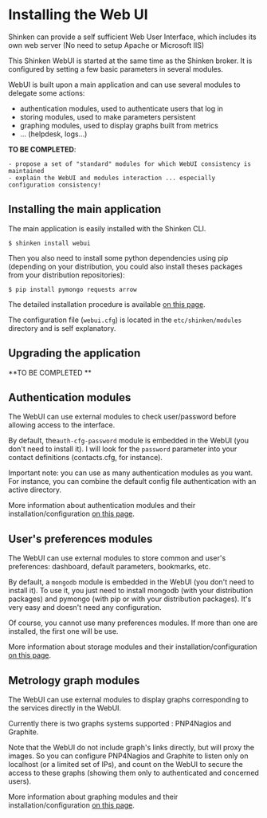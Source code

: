 # Installing the Web UI

Shinken can provide a self sufficient Web User Interface, which includes its own web server (No need to setup Apache or Microsoft IIS)

This Shinken WebUI is started at the same time as the Shinken broker. It is configured by setting a few basic parameters in several modules.

WebUI is built upon a main application and can use several modules to delegate some actions:
- authentication modules, used to authenticate users that log in
- storing modules, used to make parameters persistent
- graphing modules, used to display graphs built from metrics
- … (helpdesk, logs…)

**TO BE COMPLETED**:
```
- propose a set of "standard" modules for which WebUI consistency is maintained
- explain the WebUI and modules interaction ... especially configuration consistency!
```

## Installing the main application

The main application is easily installed with the Shinken CLI.
```
$ shinken install webui
```

Then you also need to install some python dependencies using pip (depending on your distribution, you could also install theses packages from your distribution repositories):
```
$ pip install pymongo requests arrow
```

The detailed installation procedure is available [on this page](https://github.com/shinken-monitoring/mod-webui/wiki/Installing-Shinken-WebUI).

The configuration file (`webui.cfg`) is located in the `etc/shinken/modules` directory and is self explanatory.


## Upgrading the application

**TO BE COMPLETED **


## Authentication modules

The WebUI can use external modules to check user/password before allowing access to the interface.

By default, the`auth-cfg-password` module is embedded in the WebUI (you don't need to install it). I will look for the `password` parameter into your contact definitions (contacts.cfg, for instance).

Important note: you can use as many authentication modules as you want. For instance, you can combine the default config file authentication with an active directory.

More information about authentication modules and their installation/configuration [on this page](https://github.com/shinken-monitoring/mod-webui/wiki/Installing-WebUI-authentication-modules).

## User's preferences modules

The WebUI can use external modules to store common and user's preferences: dashboard, default parameters, bookmarks, etc.

By default, a `mongodb` module is embedded in the WebUI (you don't need to install it). To use it, you just need to install mongodb (with your distribution packages) and pymongo (with pip or with your distribution packages). It's very easy and doesn't need any configuration.

Of course, you cannot use many preferences modules. If more than one are installed, the first one will be use.

More information about storage modules and their installation/configuration [on this page](https://github.com/shinken-monitoring/mod-webui/wiki/Installing-WebUI-storage-modules).

## Metrology graph modules

The WebUI can use external modules to display graphs corresponding to the services directly in the WebUI.

Currently there is two graphs systems supported : PNP4Nagios and Graphite.

Note that the WebUI do not include graph's links directly, but will proxy the images. So you can configure PNP4Nagios and Graphite to listen only on localhost (or a limited set of IPs), and count on the WebUI to secure the access to these graphs (showing them only to authenticated and concerned users).

More information about graphing modules and their installation/configuration [on this page](https://github.com/shinken-monitoring/mod-webui/wiki/Installing-WebUI-graph-modules).